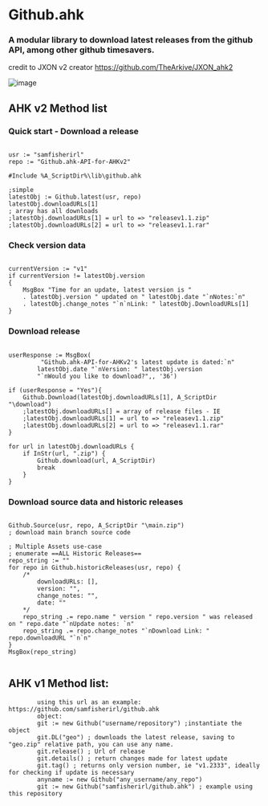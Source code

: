 # Github.ahk 
<h3>A modular library to download latest releases from the github API, among other github timesavers. </h3>

 
credit to JXON v2 creator https://github.com/TheArkive/JXON_ahk2

![image](https://github.com/samfisherirl/Github.ahk-API-for-AHKv2/assets/98753696/5f655888-1b12-40fa-8844-33eaec1c6d41)


## AHK v2 Method list 

### Quick start - Download a release
 
```autohotkey

usr := "samfisherirl"
repo := "Github.ahk-API-for-AHKv2"

#Include %A_ScriptDir%\lib\github.ahk

;simple
latestObj := Github.latest(usr, repo)
latestObj.downloadURLs[1]
; array has all downloads
;latestObj.downloadURLs[1] = url to => "releasev1.1.zip" 
;latestObj.downloadURLs[2] = url to => "releasev1.1.rar"
```

### Check version data
 
```autohotkey

currentVersion := "v1"
if currentVersion != latestObj.version 
{
    MsgBox "Time for an update, latest version is " 
    . latestObj.version " updated on " latestObj.date "`nNotes:`n" 
    . latestObj.change_notes "`n`nLink: " latestObj.DownloadURLs[1]
}

```

### Download release
 
```autohotkey

userResponse := MsgBox(
    	 "Github.ahk-API-for-AHKv2's latest update is dated:`n"
    	latestObj.date "`nVersion: " latestObj.version 
    	"`nWould you like to download?",, '36')

if (userResponse = "Yes"){
	Github.Download(latestObj.downloadURLs[1], A_ScriptDir "\download")
	;latestObj.downloadURLs[] = array of release files - IE
	;latestObj.downloadURLs[1] = url to => "releasev1.1.zip" 
	;latestObj.downloadURLs[2] = url to => "releasev1.1.rar"
}

for url in latestObj.downloadURLs {
    if InStr(url, ".zip") {
        Github.download(url, A_ScriptDir) 
        break
    }
}

```

### Download source data and historic releases
 
```autohotkey

Github.Source(usr, repo, A_ScriptDir "\main.zip")
; download main branch source code

; Multiple Assets use-case
; enumerate ==ALL Historic Releases==
repo_string := ""
for repo in Github.historicReleases(usr, repo) {
    /* 
        downloadURLs: [],
        version: "",
        change_notes: "",
        date: ""  
    */
    repo_string .= repo.name " version " repo.version " was released on " repo.date "`nUpdate notes: `n" 
    repo_string .= repo.change_notes "`nDownload Link: " repo.downloadURL "`n`n"
}
MsgBox(repo_string)


``` 

## AHK v1 Method list:
        
```autohotkey
        using this url as an example: https://github.com/samfisherirl/github.ahk
        object: 
        git := new Github("username/repository") ;instantiate the object
        git.DL("geo") ; downloads the latest release, saving to "geo.zip" relative path, you can use any name. 
        git.release() ; Url of release 
        git.details() ; return changes made for latest update
        git.tag() ; returns only version number, ie "v1.2333", ideally for checking if update is necessary
        anyname := new Github("any_username/any_repo") 
        git := new Github("samfisherirl/github.ahk") ; example using this repository
```
 
  
